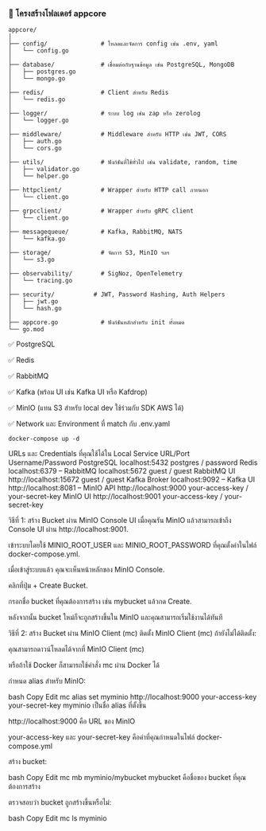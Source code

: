 ### 🔧 โครงสร้างโฟลเดอร์ appcore
```
appcore/
│
├── config/               # โหลดและจัดการ config เช่น .env, yaml
│   └── config.go
│
├── database/             # เชื่อมต่อกับฐานข้อมูล เช่น PostgreSQL, MongoDB
│   ├── postgres.go
│   └── mongo.go
│
├── redis/                # Client สำหรับ Redis
│   └── redis.go
│
├── logger/               # ระบบ log เช่น zap หรือ zerolog
│   └── logger.go
│
├── middleware/           # Middleware สำหรับ HTTP เช่น JWT, CORS
│   ├── auth.go
│   └── cors.go
│
├── utils/                # ฟังก์ชันที่ใช้ทั่วไป เช่น validate, random, time
│   ├── validator.go
│   └── helper.go
│
├── httpclient/           # Wrapper สำหรับ HTTP call ภายนอก
│   └── client.go
│
├── grpcclient/           # Wrapper สำหรับ gRPC client
│   └── client.go
│
├── messagequeue/         # Kafka, RabbitMQ, NATS
│   └── kafka.go
│
├── storage/              # จัดการ S3, MinIO ฯลฯ
│   └── s3.go
│
├── observability/        # SigNoz, OpenTelemetry
│   └── tracing.go
│
├── security/           # JWT, Password Hashing, Auth Helpers
│   ├── jwt.go
│   └── hash.go
│
├── appcore.go            # ฟังก์ชันหลักสำหรับ init ทั้งหมด
└── go.mod
```

✅ PostgreSQL

✅ Redis

✅ RabbitMQ

✅ Kafka (พร้อม UI เช่น Kafka UI หรือ Kafdrop)

✅ MinIO (แทน S3 สำหรับ local dev ใช้ร่วมกับ SDK AWS ได้)

✅ Network และ Environment ที่ match กับ .env.yaml

```
docker-compose up -d
```

URLs และ Credentials ที่คุณใช้ได้ใน Local
Service	URL/Port	Username/Password
PostgreSQL	localhost:5432	postgres / password
Redis	localhost:6379	–
RabbitMQ	localhost:5672	guest / guest
RabbitMQ UI	http://localhost:15672	guest / guest
Kafka Broker	localhost:9092	–
Kafka UI	http://localhost:8081	–
MinIO API	http://localhost:9000	your-access-key / your-secret-key
MinIO UI	http://localhost:9001	your-access-key / your-secret-key


วิธีที่ 1: สร้าง Bucket ผ่าน MinIO Console UI
เมื่อคุณรัน MinIO แล้วสามารถเข้าถึง Console UI ผ่าน http://localhost:9001.

เข้าระบบโดยใช้ MINIO_ROOT_USER และ MINIO_ROOT_PASSWORD ที่คุณตั้งค่าในไฟล์ docker-compose.yml.

เมื่อเข้าสู่ระบบแล้ว คุณจะเห็นหน้าหลักของ MinIO Console.

คลิกที่ปุ่ม + Create Bucket.

กรอกชื่อ bucket ที่คุณต้องการสร้าง เช่น mybucket แล้วกด Create.

หลังจากนั้น bucket ใหม่ก็จะถูกสร้างขึ้นใน MinIO และคุณสามารถเริ่มใช้งานได้ทันที

วิธีที่ 2: สร้าง Bucket ผ่าน MinIO Client (mc)
ติดตั้ง MinIO Client (mc) ถ้ายังไม่ได้ติดตั้ง:

คุณสามารถดาวน์โหลดได้จากที่ MinIO Client (mc)

หรือถ้าใช้ Docker ก็สามารถใช้คำสั่ง mc ผ่าน Docker ได้

กำหนด alias สำหรับ MinIO:

bash
Copy
Edit
mc alias set myminio http://localhost:9000 your-access-key your-secret-key
myminio เป็นชื่อ alias ที่ตั้งขึ้น

http://localhost:9000 คือ URL ของ MinIO

your-access-key และ your-secret-key คือค่าที่คุณกำหนดในไฟล์ docker-compose.yml

สร้าง bucket:

bash
Copy
Edit
mc mb myminio/mybucket
mybucket คือชื่อของ bucket ที่คุณต้องการสร้าง

ตรวจสอบว่า bucket ถูกสร้างขึ้นหรือไม่:

bash
Copy
Edit
mc ls myminio

